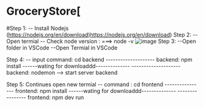 # GroceryStore[

#Step 1:
-- Install Nodejs (https://nodejs.org/en/download)https://nodejs.org/en/download)
Step 2:
-- Open termial
  -- Check node version : ===> node -v
  ![image](https://github.com/phucvinh01/GroceryStore/assets/113958997/8d5db328-9825-4374-8afa-b22b654ecaed)
Step 3:
--Open folder in VSCode
--Open Termial in VSCode

Step 4:
-- input command: cd backend
--------------------  backend: npm install
------wating for downloaddd--------------
--------------------  backend: nodemon --> start server backend

Step 5:
Continues open new termial
-- command : cd frontend
---------------- frontend: npm install
------wating for downloaddd--------------
---------------- frontend: npm dev run
